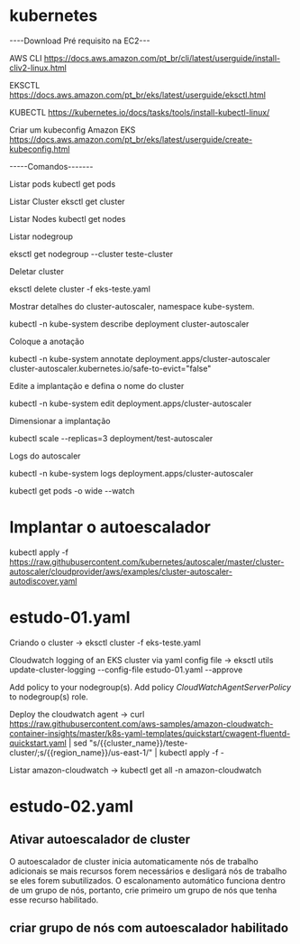# kubernetes
----Download Pré requisito na EC2---

AWS CLI
https://docs.aws.amazon.com/pt_br/cli/latest/userguide/install-cliv2-linux.html	
	

EKSCTL
https://docs.aws.amazon.com/pt_br/eks/latest/userguide/eksctl.html	
	

KUBECTL
https://kubernetes.io/docs/tasks/tools/install-kubectl-linux/	


Criar um kubeconfig Amazon EKS
https://docs.aws.amazon.com/pt_br/eks/latest/userguide/create-kubeconfig.html

-----Comandos-------

Listar pods
kubectl get pods

Listar Cluster
eksctl get cluster	

Listar Nodes
kubectl get nodes

Listar nodegroup

eksctl get nodegroup --cluster teste-cluster

Deletar cluster

eksctl delete cluster -f eks-teste.yaml

Mostrar detalhes do cluster-autoscaler, namespace kube-system.

kubectl -n kube-system describe deployment cluster-autoscaler

Coloque a anotação

kubectl -n kube-system annotate deployment.apps/cluster-autoscaler cluster-autoscaler.kubernetes.io/safe-to-evict="false"

Edite a implantação e defina o nome do cluster

kubectl -n kube-system edit deployment.apps/cluster-autoscaler

Dimensionar a implantação

kubectl scale --replicas=3 deployment/test-autoscaler

Logs do autoscaler

kubectl -n kube-system logs deployment.apps/cluster-autoscaler

kubectl get pods -o wide --watch

# Implantar o autoescalador
kubectl apply -f https://raw.githubusercontent.com/kubernetes/autoscaler/master/cluster-autoscaler/cloudprovider/aws/examples/cluster-autoscaler-autodiscover.yaml


# estudo-01.yaml
 Criando o cluster	->	eksctl cluster -f eks-teste.yaml

Cloudwatch logging of an EKS cluster via yaml config file ->	eksctl utils update-cluster-logging --config-file estudo-01.yaml --approve

Add policy to your nodegroup(s). Add policy *CloudWatchAgentServerPolicy* to nodegroup(s) role.

Deploy the cloudwatch agent	->	curl https://raw.githubusercontent.com/aws-samples/amazon-cloudwatch-container-insights/master/k8s-yaml-templates/quickstart/cwagent-fluentd-quickstart.yaml | sed "s/{{cluster_name}}/teste-cluster/;s/{{region_name}}/us-east-1/" | kubectl apply -f -

Listar amazon-cloudwatch ->	kubectl get all -n amazon-cloudwatch

# estudo-02.yaml
## Ativar autoescalador de cluster

O autoescalador de cluster inicia automaticamente nós de trabalho adicionais se mais recursos forem necessários e desligará nós de trabalho se eles forem subutilizados. O escalonamento automático funciona dentro de um grupo de nós, portanto, crie primeiro um grupo de nós que tenha esse recurso habilitado.

## criar grupo de nós com autoescalador habilitado
